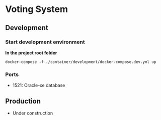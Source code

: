 # Voting System

## Development

### Start development environment
**In the project root folder**
```
docker-compose -f ./container/development/docker-compose.dev.yml up
```
### Ports
 - 1521: Oracle-xe database

## Production
 - Under construction